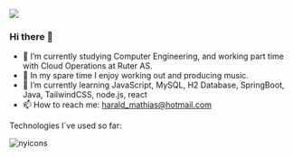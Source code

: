 ![](https://komarev.com/ghpvc/?username=haraldeskeland&color=green&style=for-the-badge&base=236)
### Hi there 👋


- 🔭 I’m currently studying Computer Engineering, and working part time with Cloud Operations at Ruter AS.
- 🎹 In my spare time I enjoy working out and producing music. 
- 🌱 I’m currently learning JavaScript, MySQL, H2 Database, SpringBoot, Java, TailwindCSS, node.js, react
- 📫 How to reach me: harald_mathias@hotmail.com

Technologies I´ve used so far:

![nyicons](https://user-images.githubusercontent.com/112553226/233602185-344daabe-6b49-4e53-8546-e2a01e860818.svg)




